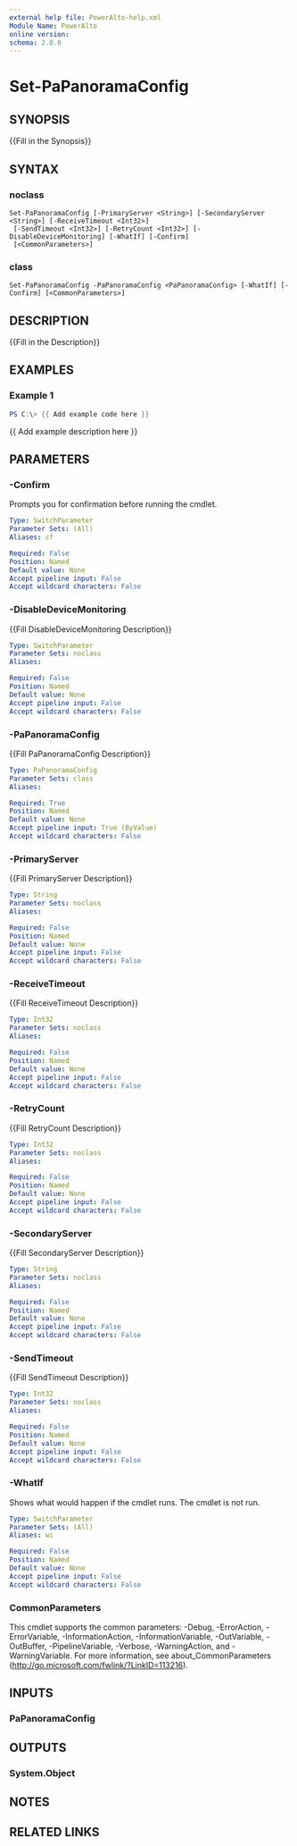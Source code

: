 ```yaml
---
external help file: PowerAlto-help.xml
Module Name: PowerAlto
online version:
schema: 2.0.0
---
```


# Set-PaPanoramaConfig

## SYNOPSIS
{{Fill in the Synopsis}}

## SYNTAX

### noclass
```
Set-PaPanoramaConfig [-PrimaryServer <String>] [-SecondaryServer <String>] [-ReceiveTimeout <Int32>]
 [-SendTimeout <Int32>] [-RetryCount <Int32>] [-DisableDeviceMonitoring] [-WhatIf] [-Confirm]
 [<CommonParameters>]
```

### class
```
Set-PaPanoramaConfig -PaPanoramaConfig <PaPanoramaConfig> [-WhatIf] [-Confirm] [<CommonParameters>]
```

## DESCRIPTION
{{Fill in the Description}}

## EXAMPLES

### Example 1
```powershell
PS C:\> {{ Add example code here }}
```

{{ Add example description here }}

## PARAMETERS

### -Confirm
Prompts you for confirmation before running the cmdlet.

```yaml
Type: SwitchParameter
Parameter Sets: (All)
Aliases: cf

Required: False
Position: Named
Default value: None
Accept pipeline input: False
Accept wildcard characters: False
```

### -DisableDeviceMonitoring
{{Fill DisableDeviceMonitoring Description}}

```yaml
Type: SwitchParameter
Parameter Sets: noclass
Aliases:

Required: False
Position: Named
Default value: None
Accept pipeline input: False
Accept wildcard characters: False
```

### -PaPanoramaConfig
{{Fill PaPanoramaConfig Description}}

```yaml
Type: PaPanoramaConfig
Parameter Sets: class
Aliases:

Required: True
Position: Named
Default value: None
Accept pipeline input: True (ByValue)
Accept wildcard characters: False
```

### -PrimaryServer
{{Fill PrimaryServer Description}}

```yaml
Type: String
Parameter Sets: noclass
Aliases:

Required: False
Position: Named
Default value: None
Accept pipeline input: False
Accept wildcard characters: False
```

### -ReceiveTimeout
{{Fill ReceiveTimeout Description}}

```yaml
Type: Int32
Parameter Sets: noclass
Aliases:

Required: False
Position: Named
Default value: None
Accept pipeline input: False
Accept wildcard characters: False
```

### -RetryCount
{{Fill RetryCount Description}}

```yaml
Type: Int32
Parameter Sets: noclass
Aliases:

Required: False
Position: Named
Default value: None
Accept pipeline input: False
Accept wildcard characters: False
```

### -SecondaryServer
{{Fill SecondaryServer Description}}

```yaml
Type: String
Parameter Sets: noclass
Aliases:

Required: False
Position: Named
Default value: None
Accept pipeline input: False
Accept wildcard characters: False
```

### -SendTimeout
{{Fill SendTimeout Description}}

```yaml
Type: Int32
Parameter Sets: noclass
Aliases:

Required: False
Position: Named
Default value: None
Accept pipeline input: False
Accept wildcard characters: False
```

### -WhatIf
Shows what would happen if the cmdlet runs.
The cmdlet is not run.

```yaml
Type: SwitchParameter
Parameter Sets: (All)
Aliases: wi

Required: False
Position: Named
Default value: None
Accept pipeline input: False
Accept wildcard characters: False
```

### CommonParameters
This cmdlet supports the common parameters: -Debug, -ErrorAction, -ErrorVariable, -InformationAction, -InformationVariable, -OutVariable, -OutBuffer, -PipelineVariable, -Verbose, -WarningAction, and -WarningVariable. For more information, see about_CommonParameters (http://go.microsoft.com/fwlink/?LinkID=113216).

## INPUTS

### PaPanoramaConfig
## OUTPUTS

### System.Object
## NOTES

## RELATED LINKS
